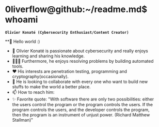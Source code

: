 # 0liverflow@github:~/readme.md$ whoami

**`Olivier Konaté (Cybersecurity Enthusiast/Content Creator)`**

**👋 Hello world :)
- 🔐 Olivier Konaté is passionate about cybersecurity and really enjoys learning and sharing his knowledge.
- 👨🏾‍💻 Furthermore, he enjoys resolving problems by building automated tools.
- ❤️ His interests are penetration testing, programming and cryptography(occasionally). 
- 👬 He is looking to collaborate with every one who want to build new stuffs to make the world a better place.
-  📫 How to reach him:
- ✨ Favorite quote: "With software there are only two possibilities: either the users control the program or the program controls the users. If the program controls the users, and the developer controls the program, then the program is an instrument of unjust power. (Richard Matthew Stallman)"
  
